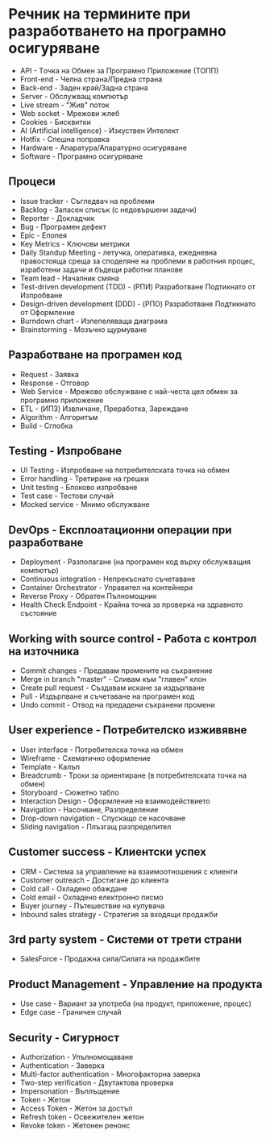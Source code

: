 # Речник на термините при разработването на програмно осигуряване

- API - Tочка на Обмен за Програмно Приложение (ТОПП)
- Front-end - Челна страна/Предна страна
- Back-end - Заден край/Задна страна
- Server - Обслужващ компютър
- Live stream - "Жив" поток
- Web socket - Мрежови жлеб
- Cookies - Бисквитки
- AI (Artificial intelligence) - Изкуствен Интелект
- Hotfix - Спешна поправка
- Hardware - Апаратура/Апаратурно осигуряване
- Software - Програмно осигуряване

## Процеси
- Issue tracker - Съгледвач на проблеми
- Backlog - Запасен списък (с недовършени задачи)
- Reporter - Докладчик
- Bug - Програмен дефект
- Epic - Епопея
- Key Metrics - Ключови метрики
- Daily Standup Meeting - летучка, оперативка, ежедневна правостояща среща за споделяне на проблеми в работния процес, изработени задачи и бъдещи работни планове
- Team lead - Началник смяна
- Test-driven development (TDD) - (РПИ) Разработване Подтикнато от Изпробване
- Design-driven development (DDD) - (РПО) Разработване Подтикнато от Оформление
- Burndown chart - Изпепеляваща диаграма
- Brainstorming - Мозъчно щурмуване

## Разработване на програмен код
- Request - Заявка
- Response - Отговор
- Web Service - Мрежово обслужване с най-честа цел обмен за програмно приложение
- ETL - (ИПЗ) Извличане, Преработка, Зареждане
- Algorithm - Алгоритъм
- Build - Сглобка

## Testing - Изпробване
- UI Testing - Изпробване на потребителската точка на обмен
- Error handling - Третиране на грешки
- Unit testing - Блоково изпробване
- Test case - Тестови случай
- Mocked service - Мнимо обслужване 

## DevOps - Експлоатационни операции при разработване
- Deployment - Разполагане (на програмен код върху обслужващия компютър)
- Continuous integration - Непрекъснато съчетаване
- Container Orchestrator - Управител на контейнери
- Reverse Proxy - Обратен Пълномощник
- Health Check Endpoint - Крайна точка за проверка на здравното състояние

## Working with source control - Работа с контрол на източника
- Commit changes - Предавам промените на съхранение
- Merge in branch "master" - Сливам към "главен" клон
- Create pull request - Създавам искане за издърпване
- Pull - Издърпване и съчетаване на програмен код
- Undo commit - Отвод на предадени съхранени промени 

## User experience - Потребителско изживявне
- User interface - Потребителска точка на обмен 
- Wireframe - Схематично оформление
- Template -  Калъп
- Breadcrumb - Трохи за ориентиране (в потребителската точка на обмен)
- Storyboard - Сюжетно табло
- Interaction Design - Оформление на взаимодействието
- Navigation - Насочване, Разпределение
- Drop-down navigation - Спускащо сe насочване
- Sliding navigation - Плъзгащ разпределител

## Customer success - Клиентски успех
- CRM - Система за управление на взаимоотношения с клиенти
- Customer outreach - Достигане до клиента
- Cold call - Охладено обаждане
- Cold email - Охладено електронно писмо
- Buyer journey - Пътешествие на купувача
- Inbound sales strategy - Стратегия за входящи продажби

## 3rd party system - Системи от трети страни
- SalesForce - Продажна сила/Силата на продажбите

## Product Management - Управление на продукта
- Use case - Вариант за употреба (на продукт, приложение, процес)
- Edge case - Граничен случай

## Security - Сигурност
- Authorization - Упълномощаване
- Authentication - Заверка
- Multi-factor authentication - Многофакторна заверка
- Two-step verification - Двутактова проверка
- Impersonation - Въплъщение
- Token - Жетон
- Access Token - Жетон за достъп
- Refresh token - Освежителен жетон
- Revoke token - Жетонен ренонс
